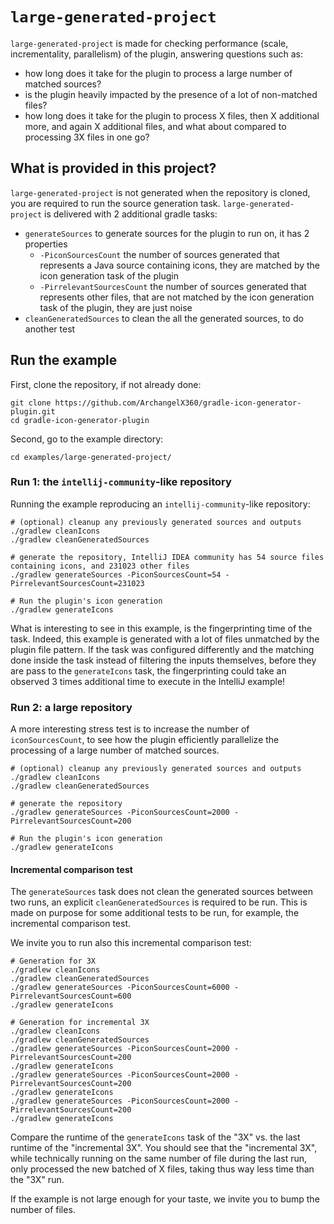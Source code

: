 # `large-generated-project`

`large-generated-project` is made for checking performance (scale, incrementality, parallelism) of the plugin, answering
questions such as:

- how long does it take for the plugin to process a large number of matched sources?
- is the plugin heavily impacted by the presence of a lot of non-matched files?
- how long does it take for the plugin to process X files, then X additional more, and again X additional files, and
  what about compared to processing 3X files in one go?

## What is provided in this project?

`large-generated-project` is not generated when the repository is cloned, you are required to run the source generation 
task.
`large-generated-project` is delivered with 2 additional gradle tasks:

- `generateSources` to generate sources for the plugin to run on, it has 2 properties
  - `-PiconSourcesCount` the number of sources generated that represents a Java source containing icons, they are
    matched by the icon generation task of the plugin
  - `-PirrelevantSourcesCount` the number of sources generated that represents other files, that are not matched by the
    icon generation task of the plugin, they are just noise
- `cleanGeneratedSources` to clean the all the generated sources, to do another test

## Run the example

First, clone the repository, if not already done:
```
git clone https://github.com/ArchangelX360/gradle-icon-generator-plugin.git
cd gradle-icon-generator-plugin
```

Second, go to the example directory:
```
cd examples/large-generated-project/
```

### Run 1: the `intellij-community`-like repository

Running the example reproducing an `intellij-community`-like repository:

```
# (optional) cleanup any previously generated sources and outputs
./gradlew cleanIcons
./gradlew cleanGeneratedSources

# generate the repository, IntelliJ IDEA community has 54 source files containing icons, and 231023 other files
./gradlew generateSources -PiconSourcesCount=54 -PirrelevantSourcesCount=231023

# Run the plugin's icon generation
./gradlew generateIcons
```

What is interesting to see in this example, is the fingerprinting time of the task.
Indeed, this example is generated with a lot of files unmatched by the plugin file pattern.
If the task was configured differently and the matching done inside the task instead of filtering the inputs themselves,
before they are pass to the `generateIcons` task, the fingerprinting could take an observed 3 times additional time to
execute in the IntelliJ example!

### Run 2: a large repository

A more interesting stress test is to increase the number of `iconSourcesCount`, to see how the plugin efficiently
parallelize the processing of a large number of matched sources.

```
# (optional) cleanup any previously generated sources and outputs
./gradlew cleanIcons
./gradlew cleanGeneratedSources

# generate the repository
./gradlew generateSources -PiconSourcesCount=2000 -PirrelevantSourcesCount=200

# Run the plugin's icon generation
./gradlew generateIcons   
```

#### Incremental comparison test

The `generateSources` task does not clean the generated sources between two runs, an explicit `cleanGeneratedSources` is
required to be run.
This is made on purpose for some additional tests to be run, for example, the incremental comparison test.

We invite you to run also this incremental comparison test:
```
# Generation for 3X
./gradlew cleanIcons
./gradlew cleanGeneratedSources
./gradlew generateSources -PiconSourcesCount=6000 -PirrelevantSourcesCount=600
./gradlew generateIcons

# Generation for incremental 3X
./gradlew cleanIcons
./gradlew cleanGeneratedSources
./gradlew generateSources -PiconSourcesCount=2000 -PirrelevantSourcesCount=200
./gradlew generateIcons
./gradlew generateSources -PiconSourcesCount=2000 -PirrelevantSourcesCount=200
./gradlew generateIcons
./gradlew generateSources -PiconSourcesCount=2000 -PirrelevantSourcesCount=200
./gradlew generateIcons
```

Compare the runtime of the `generateIcons` task of the "3X" vs. the last runtime of the "incremental 3X".
You should see that the "incremental 3X", while technically running on the same number of file during the last run,
only processed the new batched of X files, taking thus way less time than the "3X" run.

If the example is not large enough for your taste, we invite you to bump the number of files.
